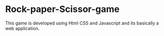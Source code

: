 # Rock-paper-Scissor-game
This game is developed using Html CSS and Javascript   and its basically a web application.

